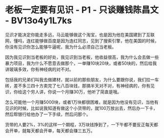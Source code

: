 # 老板一定要有见识 - P1 - 只谈赚钱陈昌文 - BV13o4y1L7ks

见识才能决定你能走多远，马云能够做这个淘宝，也是因为他在美国建到了互联网，懂吗，连红能够做百度是因为连红同志，见到了搜索引擎，他在美国的时候，你没有见识你怎么能够牛逼呢，我为什么必须自己当老板。

因为我见识到当老板的好处，我见识到当老板，他收益很高，我为什么会去做一些暴力项目，我为什么不愿意去做那个，一单赚10块20块，或者50块的，然后给我讲玻璃多效，你有神经病的对不对。

包括我的兄弟们叫我去做建材，就以前的那些朋友，为什么要跟你说，我们拉一车砖，差不多三四十方卖完了七八百块钱，那搞半天对不对，有神经病的，你有见识，你给这个穷人讲，你说一个月赚30万，他听了简直是哦。

怎么可能他一个月赚5000块，或者1万块都很困难，就是因为他没有见识，当他有见识的时候，比如说我知道有做这个小货带的，就100万放出去，然后办一下卡，然后帮银行给他办了一下手续，然后问那个。

货带的人要2%，3%的这样一个期程，3万块钱挣到了，一下午都不要反正每天都会开单，就每天都会开单，每天都会赚三五万。

